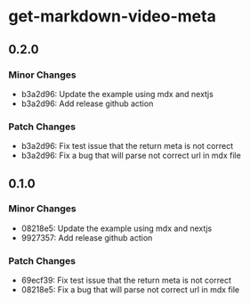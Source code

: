 # get-markdown-video-meta

## 0.2.0

### Minor Changes

- b3a2d96: Update the example using mdx and nextjs
- b3a2d96: Add release github action

### Patch Changes

- b3a2d96: Fix test issue that the return meta is not correct
- b3a2d96: Fix a bug that will parse not correct url in mdx file

## 0.1.0

### Minor Changes

- 08218e5: Update the example using mdx and nextjs
- 9927357: Add release github action

### Patch Changes

- 69ecf39: Fix test issue that the return meta is not correct
- 08218e5: Fix a bug that will parse not correct url in mdx file
